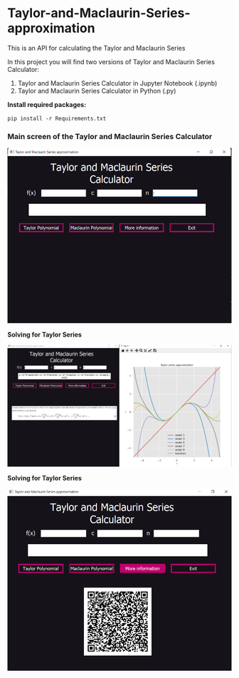 # Taylor-and-Maclaurin-Series-approximation
This is an API for calculating the Taylor and Maclaurin Series

In this project you will find two versions of Taylor and Maclaurin Series Calculator:
<ol>
    <li>Taylor and Maclaurin Series Calculator in Jupyter Notebook (.ipynb)</li>
    <li>Taylor and Maclaurin Series Calculator in Python (.py)</li>
</ol>


<strong>Install required packages:</strong>

    pip install -r Requirements.txt


<h3><strong>Main screen of the Taylor and Maclaurin Series Calculator</strong></h3>

<img src="main screen.png" alt="">


<strong>Solving for Taylor Series</strong>

<img src="Taylor calculation.png" alt="">


<strong>Solving for Taylor Series</strong>

<img src="extra info.png" alt="">

